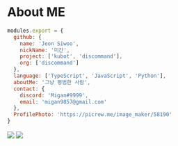 # About ME

```js
modules.export = {
  github: {
    name: 'Jeon Siwoo',
    nickName: '미간',
    project: ['kubot', 'discommand'],
    org: ['discommand']
  },
  language: ['TypeScript', 'JavaScript', 'Python'],
  aboutMe: '그냥 평범한 사람',
  contact: {
    discord: 'Migan#9999',
    email: 'migan9857@gmail.com'
  },
  ProfilePhoto: 'https://picrew.me/image_maker/58190'
}   
```
<img src="https://github-readme-stats.vercel.app/api/top-langs/?username=Migan178&theme=dark&hide_border=true&layout=compact" align="center" />
<img src="https://github-readme-stats.vercel.app/api/?username=Migan178&theme=dark&hide_border=true&layout=compact" align="center" />
